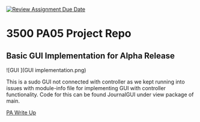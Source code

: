 [![Review Assignment Due Date](https://classroom.github.com/assets/deadline-readme-button-24ddc0f5d75046c5622901739e7c5dd533143b0c8e959d652212380cedb1ea36.svg)](https://classroom.github.com/a/x6ckGcN8)
# 3500 PA05 Project Repo

## Basic GUI Implementation for Alpha Release 



![GUI ](GUI implementation.png)

This is a sudo GUI not connected with controller as we kept running into issues with module-info file for implementing GUI with controller functionality. Code for this can be found JournalGUI
under view package of main.

[PA Write Up](https://markefontenot.notion.site/PA-05-8263d28a81a7473d8372c6579abd6481)
